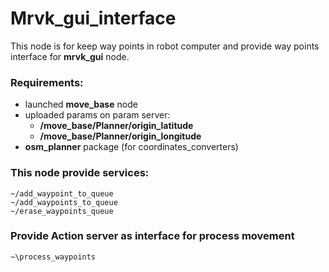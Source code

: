 # Mrvk_gui_interface

This node is for keep way points in robot computer and provide way points
interface for **mrvk_gui** node.

### Requirements:
* launched **move_base** node
* uploaded params on param server:
    * **/move_base/Planner/origin_latitude**
    * **/move_base/Planner/origin_longitude**
* **osm_planner** package (for coordinates_converters)

### This node provide services:
```text
~/add_waypoint_to_queue
~/add_waypoints_to_queue
~/erase_waypoints_queue
```

### Provide Action server as interface for process movement
```text
~\process_waypoints
```

